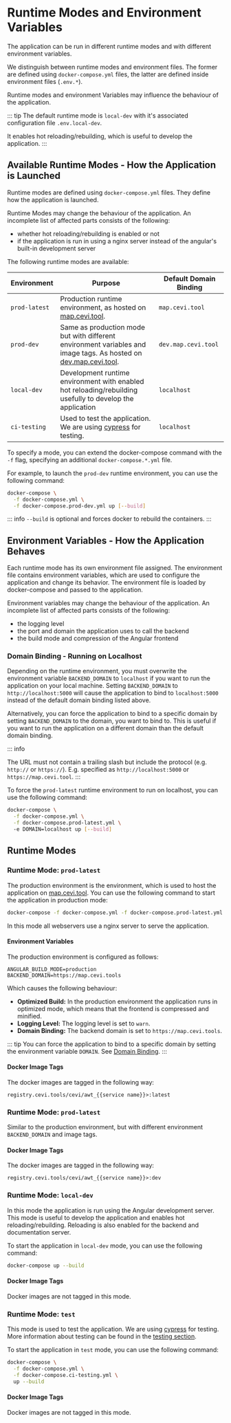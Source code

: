 # Runtime Modes and Environment Variables

The application can be run in different runtime modes and with different environment variables.

We distinguish between runtime modes and environment files. The former are defined using
`docker-compose.yml` files, the latter are defined inside environment files (`.env.*`).

Runtime modes and environment Variables may influence the behaviour of the application.

::: tip
The default runtime mode is `local-dev` with it's associated configuration file `.env.local-dev`.

It enables hot reloading/rebuilding, which is useful to develop the application.
:::

## Available Runtime Modes - How the Application is Launched

Runtime modes are defined using `docker-compose.yml` files. They define how the application is launched.

Runtime Modes may change the behaviour of the application. An incomplete list of affected parts consists of the
following:

- whether hot reloading/rebuilding is enabled or not
- if the application is run in using a nginx server instead of the angular's built-in development server

The following runtime modes are available:

| Environment   | Purpose                                                                                                                                       | Default Domain Binding |
|---------------|-----------------------------------------------------------------------------------------------------------------------------------------------|------------------------|
| `prod-latest` | Production runtime environment, as hosted on [map.cevi.tool](https://map.cevi.tool).                                                          | `map.cevi.tool`        |
| `prod-dev`    | Same as production mode but with different environment variables and image tags. As hosted on [dev.map.cevi.tool](https://dev.map.cevi.tool). | `dev.map.cevi.tool`    |
| `local-dev`   | Development runtime environment with enabled hot reloading/rebuilding usefully to develop the application                                     | `localhost`            |
| `ci-testing`  | Used to test the application. We are using  [cypress](https://www.cypress.io/) for testing.                                                   | `localhost`            |

To specify a mode, you can extend the docker-compose command with the `-f` flag, specifying an additional
`docker-compose.*.yml` file.

For example, to launch the `prod-dev` runtime environment, you can use the following command:

```bash
docker-compose \
  -f docker-compose.yml \
  -f docker-compose.prod-dev.yml up [--build]
```

::: info
`--build` is optional and forces docker to rebuild the containers.
:::

## Environment Variables - How the Application Behaves

Each runtime mode has its own environment file assigned. The environment file contains environment variables, which are
used to configure the application and change its behavior. The environment file is loaded by docker-compose and passed
to the application.

Environment variables may change the behaviour of the application. An incomplete list of affected parts consists of the
following:

- the logging level
- the port and domain the application uses to call the backend
- the build mode and compression of the Angular frontend

### Domain Binding - Running on Localhost

Depending on the runtime environment, you must overwrite the environment variable `BACKEND_DOMAIN` to `localhost` if you
want to run the application on your local machine. Setting `BACKEND_DOMAIN` to `http://localhost:5000` will cause the
application to bind to `localhost:5000` instead of the default domain binding listed above.

Alternatively, you can force the application to bind to a specific domain by setting `BACKEND_DOMAIN` to the domain, you
want to bind to. This is useful if you want to run the application on a different domain than the
default domain binding.

::: info

The URL must not contain a trailing slash but include the protocol (e.g. `http://` or `https://`).
E.g. specified as `http://localhost:5000` or `https://map.cevi.tool`.
:::

To force the `prod-latest` runtime environment to run on localhost, you can use the following command:

```bash
docker-compose \
  -f docker-compose.yml \
  -f docker-compose.prod-latest.yml \ 
  -e DOMAIN=localhost up [--build]
```

## Runtime Modes

### Runtime Mode: `prod-latest`

The production environment is the environment, which is used to host the application
on [map.cevi.tool](https://map.cevi.tool). You can use the following command to start the application in production
mode:

```bash
docker-compose -f docker-compose.yml -f docker-compose.prod-latest.yml up --build
```

In this mode all webservers use a nginx server to serve the application.

#### Environment Variables

The production environment is configured as follows:

```
ANGULAR_BUILD_MODE=production
BACKEND_DOMAIN=https://map.cevi.tools
```

Which causes the following behaviour:

- **Optimized Build:** In the production environment the application runs in optimized mode, which means that the
  frontend is compressed and minified.
- **Logging Level:** The logging level is set to `warn`.
- **Domain Binding:** The backend domain is set to `https://map.cevi.tools`.

::: tip
You can force the application to bind to a specific domain by setting the environment variable `DOMAIN`.
See [Domain Binding](/documentation/introduction/environment#domain-binding-running-on-localhost).
:::

#### Docker Image Tags

The docker images are tagged in the following way:

```
registry.cevi.tools/cevi/awt_{{service name}}>:latest
```

### Runtime Mode: `prod-latest`

Similar to the production environment, but with different environment `BACKEND_DOMAIN` and image tags.

#### Docker Image Tags

The docker images are tagged in the following way:

```
registry.cevi.tools/cevi/awt_{{service name}}>:dev
```

### Runtime Mode: `local-dev`

In this mode the application is run using the Angular development server. This mode is useful to develop the application
and enables hot reloading/rebuilding. Reloading is also enabled for the backend and documentation server.

To start the application in `local-dev` mode, you can use the following command:

```bash
docker-compose up --build
```

#### Docker Image Tags

Docker images are not tagged in this mode.

### Runtime Mode: `test`

This mode is used to test the application. We are using [cypress](https://www.cypress.io/) for testing.
More information about testing can be found in the [testing section](/documentation/introduction/testing).

To start the application in `test` mode, you can use the following command:

```bash
docker-compose \
  -f docker-compose.yml \
  -f docker-compose.ci-testing.yml \
  up --build
```

#### Docker Image Tags

Docker images are not tagged in this mode.
